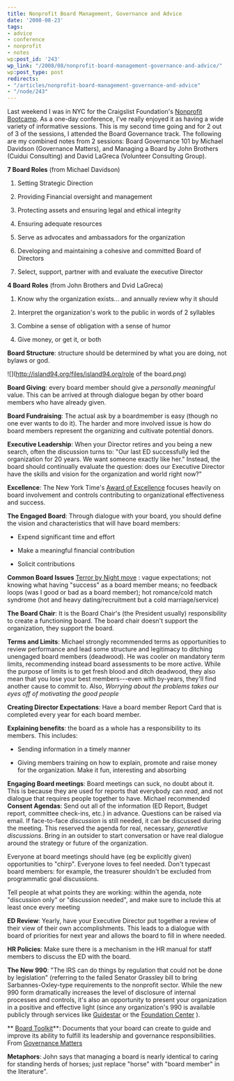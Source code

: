 ```yaml
---
title: Nonprofit Board Management, Governance and Advice
date: '2008-08-23'
tags:
- advice
- conference
- nonprofit
- notes
wp:post_id: '243'
wp_link: "/2008/08/nonprofit-board-management-governance-and-advice/"
wp:post_type: post
redirects:
- "/articles/nonprofit-board-management-governance-and-advice"
- "/node/243"
---
```


Last weekend I was in NYC for the Craigslist Foundation's [Nonprofit Bootcamp](http://craigslistfoundation.org/index.php?page=ny2008). As a one-day conference, I've really enjoyed it as having a wide variety of informative sessions. This is my second time going and for 2 out of 3 of the sessions, I attended the Board Governance track. The following are my combined notes from 2 sessions: Board Governance 101 by Michael Davidson (Governance Matters), and Managing a Board by John Brothers (Cuidui Consulting) and David LaGreca (Volunteer Consulting Group).

**7 Board Roles** (from Michael Davidson)

1. Setting Strategic Direction

2. Providing Financial oversight and management

3. Protecting assets and ensuring legal and ethical integrity

4. Ensuring adequate resources

5. Serve as advocates and ambassadors for the organization

6. Developing and maintaining a cohesive and committed Board of Directors

7. Select, support, partner with and evaluate the executive Director

**4 Board Roles** (from John Brothers and Dvid LaGreca)

1. Know why the organization exists... and annually review why it should

2. Interpret the organization's work to the public in words of 2 syllables

3. Combine a sense of obligation with a sense of humor

4. Give money, or get it, or both

**Board Structure**: structure should be determined by what you are doing, not bylaws or god.

![](http://island94.org/files/island94.org/role of the board.png)

**Board Giving**: every board member should give a _personally meaningful_ value. This can be arrived at through dialogue began by other board members who have already given.

**Board Fundraising**: The actual ask by a boardmember is easy (though no one ever wants to do it). The harder and more involved issue is how do board members represent the organizing and cultivate potential donors.

**Executive Leadership**: When your Director retires and you being a new search, often the discussion turns to: "Our last ED successfully led the organization for 20 years. We want someone exactly like her." Instead, the board should continually evaluate the question: does our Executive Director have the skills and vision for the organization and world right now?"

**Excellence**: The New York Time's [Award of Excellence](http://nytawards.fcny.org/npea/excellence/) focuses heavily on board involvement and controls contributing to organizational effectiveness and success.

**The Engaged Board**: Through dialogue with your board, you should define the vision and characteristics that will have board members:

- Expend significant time and effort

- Make a meaningful financial contribution

- Solicit contributions

**Common Board Issues** [Terror by Night move](http://utero.pe/?terror_by_night) : vague expectations; not knowing what having "success" as a board member means; no feedback loops (was I good or bad as a board member); hot romance/cold match syndrome (hot and heavy dating/recruitment but a cold marriage/service)

**The Board Chair**: It is the Board Chair's (the President usually) responsibility to create a functioning board. The board chair doesn't support the organization, they support the board.

**Terms and Limits**: Michael strongly recommended terms as opportunities to review performance and lead some structure and legitimacy to ditching unengaged board members (deadwood). He was cooler on mandatory term limits, recommending instead board assessments to be more active. While the purpose of limits is to get fresh blood and ditch deadwood, they also mean that you lose your best members---even with by-years, they'll find another cause to commit to. Also, _Worrying about the problems takes our eyes off of motivating the good people_

**Creating Director Expectations**: Have a board member Report Card that is completed every year for each board member.

**Explaining benefits**: the board as a whole has a responsibility to its members. This includes:

- Sending information in a timely manner

- Giving members training on how to explain, promote and raise money for the organization. Make it fun, interesting and absorbing

**Engaging Board meetings**: Board meetings can suck, no doubt about it. This is because they are used for reports that everybody can _read_, and not dialogue that requires people together to have. Michael recommended **Consent Agendas**: Send out all of the information (ED Report, Budget report, committee check-ins, etc.) in advance. Questions can be raised via email. If face-to-face _discussion_ is still needed, it can be discussed during the meeting. This reserved the agenda for real, necessary, _generative discussions_. Bring in an outsider to start conversation or have real dialogue around the strategy or future of the organization.

Everyone at board meetings should have (eg be explicitly given) opportunities to "chirp". Everyone loves to feel needed. Don't typecast board members: for example, the treasurer shouldn't be excluded from programmatic goal discussions.

Tell people at what points they are working: within the agenda, note "discussion only" or "discussion needed", and make sure to include this at least once every meeting

**ED Review**: Yearly, have your Executive Director put together a review of their view of their own accomplishments. This leads to a dialogue with board of priorities for next year and allows the board to fill in where needed.

**HR Policies**: Make sure there is a mechanism in the HR manual for staff members to discuss the ED with the board.

**The New 990**: "The IRS can do things by regulation that could not be done by legislation" (referring to the failed Senator Grassley bill to bring Sarbannes-Oxley-type requirements to the nonprofit sector. While the new 990 form dramatically increases the level of disclosure of internal processes and controls, it's also an opportunity to present your organization in a positive and effective light (since any organization's 990 is available publicly through services like [Guidestar](http://guidestar.org) or the [Foundation Center](http://foundationcenter.org/findfunders/990finder/) ).

** [Board Toolkit](http://www.governancematters.org/index.cfm?organization_id=56&section_id=751&page_id=6376)**: Documents that your board can create to guide and improve its ability to fulfill its leadership and governance responsibilities. From [Governance Matters](http://governancematters.org)

**Metaphors**: John says that managing a board is nearly identical to caring for standing herds of horses; just replace "horse" with "board member" in the literature".
